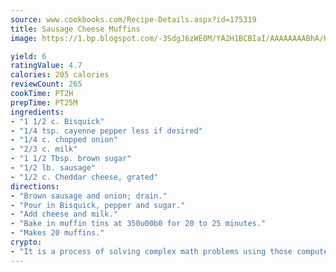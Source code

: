 ```yaml
---
source: www.cookbooks.com/Recipe-Details.aspx?id=175319
title: Sausage Cheese Muffins
image: https://1.bp.blogspot.com/-3SdgJ6zWE0M/YA2H1BCBIaI/AAAAAAAABhA/KLu9yTsYBMkJQudB_uFGwTypBtmTiBfZgCLcBGAsYHQ/s320/4.png

yield: 6
ratingValue: 4.7
calories: 205 calories
reviewCount: 265
cookTime: PT2H
prepTime: PT25M
ingredients:
- "1 1/2 c. Bisquick"
- "1/4 tsp. cayenne pepper less if desired"
- "1/4 c. chopped onion"
- "2/3 c. milk"
- "1 1/2 Tbsp. brown sugar"
- "1/2 lb. sausage"
- "1/2 c. Cheddar cheese, grated"
directions:
- "Brown sausage and onion; drain."
- "Pour in Bisquick, pepper and sugar."
- "Add cheese and milk."
- "Bake in muffin tins at 350u00b0 for 20 to 25 minutes."
- "Makes 20 muffins."
crypto:
- "It is a process of solving complex math problems using those computers which run bitcoin software."
---
```

